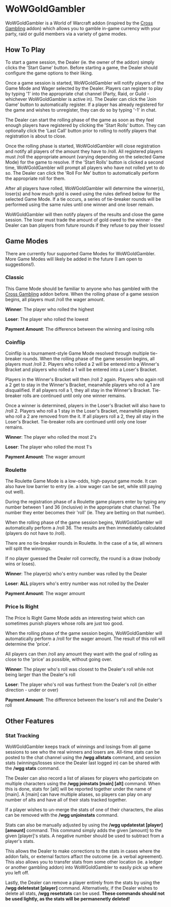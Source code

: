 # WoWGoldGambler

WoWGoldGambler is a World of Warcraft addon (inspired by the [Cross Gambling](https://www.curseforge.com/wow/addons/cross-gambling) addon) which allows you to gamble in-game currency with your party, raid or guild members via a variety of game modes.

## How To Play

To start a game session, the Dealer (ie. the owner of the addon) simply clicks the 'Start Game' button. Before starting a game, the Dealer should configure the game options to their liking.

Once a game session is started, WoWGoldGambler will notify players of the Game Mode and Wager selected by the Dealer. Players can register to play by typing '1' into the appropriate chat channel (Party, Raid, or Guild - whichever WoWGoldGambler is active in). The Dealer can click the 'Join Game' button to automatically register. If a player has already registered for the game and wishes to unregister, they can do so by typing '-1' in chat.

The Dealer can start the rolling phase of the game as soon as they feel enough players have registered by clicking the 'Start Rolls' button. They can optionally click the 'Last Call' button prior to rolling to notify players that registration is about to close.

Once the rolling phase is started, WoWGoldGambler will close registration and notify all players of the amount they have to /roll. All registered players must /roll the appropriate amount (varying depending on the selected Game Mode) for the game to resolve. If the 'Start Rolls' button is clicked a second time, WoWGoldGambler will prompt all players who have not rolled yet to do so. The Dealer can click the 'Roll For Me' button to automatically perform the appropriate roll for them.

After all players have rolled, WoWGoldGambler will determine the winner(s), loser(s) and how much gold is owed using the rules defined below for the selected Game Mode. If a tie occurs, a series of tie-breaker rounds will be performed using the same rules until one winner and one loser remain.

WoWGoldGambler will then notify players of the results and close the game session. The loser must trade the amount of gold owed to the winner - the Dealer can ban players from future rounds if they refuse to pay their losses!

## Game Modes

There are currently four supported Game Modes for WoWGoldGambler. More Game Modes will likely be added in the future (I am open to suggestions!).

### Classic

This Game Mode should be familiar to anyone who has gambled with the [Cross Gambling](https://www.curseforge.com/wow/addons/cross-gambling) addon before. When the rolling phase of a game session begins, all players must /roll the wager amount.

**Winner**: The player who rolled the highest

**Loser**: The player who rolled the lowest

**Payment Amount**: The difference between the winning and losing rolls

### Coinflip

Coinflip is a tournament-style Game Mode resolved through multiple tie-breaker rounds. When the rolling phase of the game session begins, all players must /roll 2. Players who rolled a 2 will be entered into a Winner's Bracket and players who rolled a 1 will be entered into a Loser's Bracket.

Players in the Winner's Bracket will then /roll 2 again. Players who again roll a 2 get to stay in the Winner's Bracket, meanwhile players who roll a 1 are disqualified. If all players roll a 1, they all stay in the Winner's Bracket. Tie-breaker rolls are continued until only one winner remains.

Once a winner is determined, players in the Loser's Bracket will also have to /roll 2. Players who roll a 1 stay in the Loser's Bracket, meanwhile players who roll a 2 are removed from the it. If all players roll a 2, they all stay in the Loser's Bracket. Tie-breaker rolls are continued until only one loser remains.

**Winner**: The player who rolled the most 2's

**Loser**: The player who rolled the most 1's

**Payment Amount**: The wager amount

### Roulette

The Roulette Game Mode is a low-odds, high-payout game mode. It can also have low barrier to entry (ie. a low wager can be set, while still paying out well).

During the registration phase of a Roulette game players enter by typing any number between 1 and 36 (inclusive) in the appropriate chat channel. The number they enter becomes their 'roll' (ie. They are betting on that number).

When the rolling phase of the game session begins, WoWGoldGambler will automatically perform a /roll 36. The results are then immediately calculated (players do not have to /roll).

There are no tie-breaker rounds in Roulette. In the case of a tie, all winners will split the winnings.

If no player guessed the Dealer roll correctly, the round is a draw (nobody wins or loses).

**Winner**: The player(s) who's entry number was rolled by the Dealer

**Loser**: **ALL** players who's entry number was not rolled by the Dealer

**Payment Amount**: The wager amount

### Price Is Right

The Price Is Right Game Mode adds an interesting twist which can sometimes punish players whose rolls are just too good.

When the rolling phase of the game session begins, WoWGoldGambler will automatically perform a /roll for the wager amount. The result of this roll will determine the 'price'.

All players can then /roll any amount they want with the goal of rolling as close to the 'price' as possible, without going over.

**Winner**: The player who's roll was closest to the Dealer's roll while not being larger than the Dealer's roll

**Loser**: The player who's roll was furthest from the Dealer's roll (in either direction - under or over)

**Payment Amount**: The difference between the loser's roll and the Dealer's roll

## Other Features

### Stat Tracking

WoWGoldGambler keeps track of winnings and losings from all game sessions to see who the real winners and losers are. All-time stats can be posted to the chat channel using the **/wgg allstats** command, and session stats (winnings/losses since the Dealer last logged in) can be shared with the **/wgg stats** command.

The Dealer can also record a list of aliases for players who participate on multiple characters using the **/wgg joinstats [main] [alt]** command. When this is done, stats for [alt] will be reported together under the name of [main]. A [main] can have multiple aliases, so players can play on any number of alts and have all of their stats tracked together.

If a player wishes to un-merge the stats of one of their characters, the alias can be removed with the **/wgg unjoinstats** command.

Stats can also be manually adjusted by using the **/wgg updatestat [player] [amount]** command. This command simply adds the given [amount] to the given [player]'s stats. A negative number should be used to subtract from a player's stats.

This allows the Dealer to make corrections to the stats in cases where the addon fails, or external factors affact the outcome (ie. a verbal agreement). This also allows you to transfer stats from some other location (ie. a ledger or another gambling addon) into WoWGoldGambler to easily pick up where you left off.

Lastly, the Dealer can remove a player entirely from the stats by using the **/wgg deletestat [player]** command. Alternatively, if the Dealer wishes to delete all stats, **/wgg resetstats** can be used. **These commands should not be used lightly, as the stats will be permanenetly deleted!**
